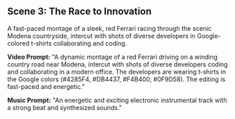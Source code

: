 ## Scene 3: The Race to Innovation

A fast-paced montage of a sleek, red Ferrari racing through the scenic Modena countryside, intercut with shots of diverse developers in Google-colored t-shirts collaborating and coding.

**Video Prompt:**
"A dynamic montage of a red Ferrari driving on a winding country road near Modena, intercut with shots of diverse developers coding and collaborating in a modern office. The developers are wearing t-shirts in the Google colors (#4285F4, #DB4437, #F4B400, #0F9D58). The editing is fast-paced and energetic."

**Music Prompt:**
"An energetic and exciting electronic instrumental track with a strong beat and synthesized sounds."
